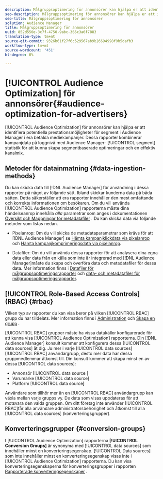 ```yaml
---
description: Målgruppsoptimering för annonsörer kan hjälpa er att identifiera potentiella prestationsmöjligheter för segment i Audience Manager i era betalmediekampanjer. Dessa rapporter kombinerar kampanjdata på loggnivå med Audience Manager segmentstatistik för att kunna skapa segmentbaserade optimeringar och en effektiv kanalmix.
seo-description: Målgruppsoptimering för annonsörer kan hjälpa er att identifiera potentiella prestationsmöjligheter för segment i Audience Manager i era betalmediekampanjer. Dessa rapporter kombinerar kampanjdata på loggnivå med Audience Manager segmentstatistik för att kunna skapa segmentbaserade optimeringar och en effektiv kanalmix.
seo-title: Målgruppsoptimering för annonsörer
solution: Audience Manager
title: Målgruppsoptimering för annonsörer
uuid: 852d550e-3c7f-4750-9abc-365c3a6f7883
translation-type: tm+mt
source-git-commit: 9326b61f27f6c529567ab9b26694998f0b5dafb3
workflow-type: tm+mt
source-wordcount: '451'
ht-degree: 0%

---
```



# [!UICONTROL Audience Optimization] för annonsörer{#audience-optimization-for-advertisers}

[!UICONTROL Audience Optimization] för annonsörer kan hjälpa er att identifiera potentiella prestationsmöjligheter för segment i Audience Manager i era betalda mediekampanjer. Dessa rapporter kombinerar kampanjdata på loggnivå med Audience Manager- [!UICONTROL segment] statistik för att kunna skapa segmentbaserade optimeringar och en effektiv kanalmix.

## Metoder för datainmatning {#data-ingestion-methods}

Du kan skicka data till [!DNL Audience Manager] för användning i dessa rapporter på något av följande sätt. Ibland skickar kunderna data på båda sätten. Detta säkerställer att era rapporter innehåller den mest omfattande och korrekta informationen om besökaren. Om du vill använda [!UICONTROL Audience Optimization] rapporterna måste dina händelseanrop innehålla *alla* parametrar som anges i dokumentationen [Översikt och Mappningar för metadatafiler](../../../reporting/audience-optimization-reports/metadata-files-intro/metadata-file-overview.md) . Du kan skicka data via följande metoder som listas nedan.

* Pixelanrop: Om du vill skicka de metadataparametrar som krävs för att [!DNL Audience Manager] se [Hämta kampanjklickdata via pixelanrop](../../../integration/media-data-integration/click-data-pixels.md) och [Hämta kampanjkomprimeringsdata via pixelanrop](../../../integration/media-data-integration/impression-data-pixels.md).

* Datafiler: Om du vill använda dessa rapporter för att analysera dina egna data eller data från en källa som inte är integrerad med [!DNL Audience Manager]måste du skapa och överföra data och metadatafiler för dessa data. Mer information finns i [Datafiler för målgruppsoptimeringsrapporter](../../../reporting/audience-optimization-reports/metadata-files-intro/datafiles-intro.md) och [data- och metadatafiler för målgruppsoptimeringsrapporter](../../../reporting/audience-optimization-reports/metadata-files-intro/metadata-files-intro.md).

## [!UICONTROL Role-Based Access Controls] (RBAC) {#rbac}

Vilken typ av rapporter du kan visa beror på vilken [!UICONTROL RBAC] grupp du har tilldelats. Mer information finns i [Administration](../../../features/administration/administration-overview.md) och [Skapa en grupp](../../../features/administration/administration-overview.md#create-group) .

[!UICONTROL RBAC] grupper måste ha vissa datakällor konfigurerade för att kunna visa [!UICONTROL Audience Optimization] rapporterna. Din [!DNL Audience Manager] konsult kommer att konfigurera dessa [!UICONTROL data sources] åt dig. Ju mer i varje [!UICONTROL data sources] [!UICONTROL RBAC] användargrupp, desto mer data har dessa gruppmedlemmar åtkomst till. Din konsult kommer att skapa minst en av dessa [!UICONTROL data sources]:

* Annonsör [!UICONTROL data source ]
* Varumärke [!UICONTROL data source]
* Platform [!UICONTROL data source]

Användare som tillhör mer än en [!UICONTROL RBAC] användargrupp kan växla mellan varje grupps vy. De data som visas uppdateras för att motsvara den valda gruppen. Om ditt företag inte använder [!UICONTROL RBAC]får alla användare administratörsbehörighet och åtkomst till alla [!UICONTROL data sources] (konverteringsgrupper).

## Konverteringsgrupper {#conversion-groups}

I [!UICONTROL Audience Optimization] rapporterna **[!UICONTROL Conversion Groups]** är synonyma med [!UICONTROL data sources] som innehåller minst en konverteringsegenskap. [!UICONTROL Data sources] som inte innehåller minst en konverteringsegenskap visas inte i [!UICONTROL Audience Optimization] rapporterna. Du kan visa konverteringsegenskaperna för konverteringsgrupper i rapporten [Rapporterade konverteringsegenskaper](../../../reporting/audience-optimization-reports/aor-advertisers/reported-conversion-traits.md) .
